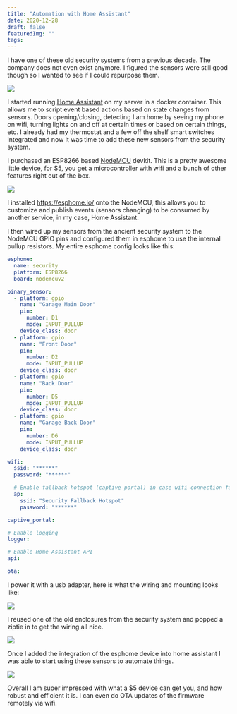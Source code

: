 ```yaml
---
title: "Automation with Home Assistant"
date: 2020-12-28
draft: false
featuredImg: ""
tags: 
---
```


I have one of these old security systems from a previous decade. The company does not even exist anymore. I figured the sensors were still good though so I wanted to see if I could repurpose them.

![](security_before.jpg)

I started running [Home Assistant](https://www.home-assistant.io/) on my server in a docker container. This allows me to script event based actions based on state changes from sensors. Doors opening/closing, detecting I am home by seeing my phone on wifi, turning lights on and off at certain times or based on certain things, etc. I already had my thermostat and a few off the shelf smart switches integrated and now it was time to add these new sensors from the security system.

I purchased an ESP8266 based [NodeMCU](https://www.amazon.com/KeeYees-Internet-Development-Wireless-Compatible/dp/B07PR9T5R5/) devkit. This is a pretty awesome little device, for $5, you get a microcontroller with wifi and a bunch of other features right out of the box.

![](nodemcu.jpg)

I installed https://esphome.io/ onto the NodeMCU, this allows you to customize and publish events (sensors changing) to be consumed by another service, in my case, Home Assistant.

I then wired up my sensors from the ancient security system to the NodeMCU GPIO pins and configured them in esphome to use the internal pullup resistors. My entire esphome config looks like this:

```yaml
esphome:
  name: security
  platform: ESP8266
  board: nodemcuv2

binary_sensor:
  - platform: gpio
    name: "Garage Main Door"
    pin:
      number: D1
      mode: INPUT_PULLUP
    device_class: door
  - platform: gpio
    name: "Front Door"
    pin:
      number: D2
      mode: INPUT_PULLUP
    device_class: door
  - platform: gpio
    name: "Back Door"
    pin:
      number: D5
      mode: INPUT_PULLUP
    device_class: door
  - platform: gpio
    name: "Garage Back Door"
    pin:
      number: D6
      mode: INPUT_PULLUP
    device_class: door

wifi:
  ssid: "******"
  password: "******"

  # Enable fallback hotspot (captive portal) in case wifi connection fails
  ap:
    ssid: "Security Fallback Hotspot"
    password: "******"

captive_portal:

# Enable logging
logger:

# Enable Home Assistant API
api:

ota:

```

I power it with a usb adapter, here is what the wiring and mounting looks like:

![](security_after1.jpg)

I reused one of the old enclosures from the security system and popped a ziptie in to get the wiring all nice.

![](security_after2.jpg)

Once I added the integration of the esphome device into home assistant I was able to start using these sensors to automate things.

![](security_ha.png)

Overall I am super impressed with what a $5 device can get you, and how robust and efficient it is. I can even do OTA updates of the firmware remotely via wifi.